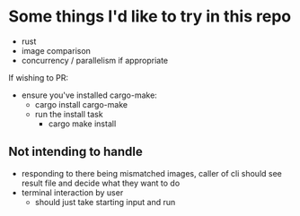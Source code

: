 # Some things I'd like to try in this repo

- rust
- image comparison
- concurrency / parallelism if appropriate

If wishing to PR:

- ensure you've installed cargo-make:
  - cargo install cargo-make
  - run the install task
    - cargo make install

## Not intending to handle

- responding to there being mismatched images, caller of cli should see result file and decide what they want to do
- terminal interaction by user
  - should just take starting input and run
